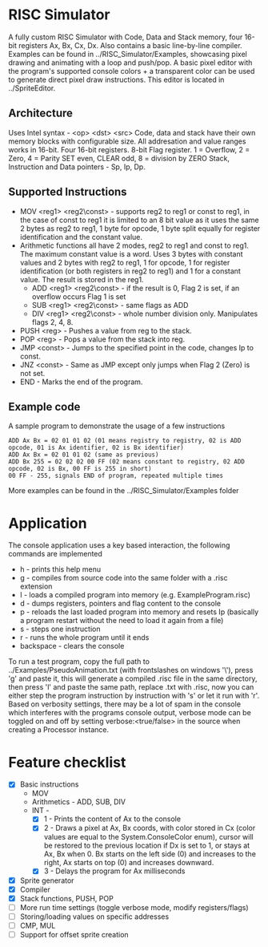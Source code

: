 # RISC Simulator
A fully custom RISC Simulator with Code, Data and Stack memory, four 16-bit registers Ax, Bx, Cx, Dx.
Also contains a basic line-by-line compiler.
Examples can be found in ../RISC_Simulator/Examples, showcasing pixel drawing and animating with a loop and push/pop.
A basic pixel editor with the program's supported console colors + a transparent color can be used to generate direct pixel draw instructions. This editor is located in ../SpriteEditor.

## Architecture
Uses Intel syntax - \<op\> \<dst\> \<src\>
Code, data and stack have their own memory blocks with configurable size.
All addresation and value ranges works in 16-bit.
Four 16-bit registers.
8-bit Flag register. 1 = Overflow, 2 = Zero, 4 = Parity SET even, CLEAR odd, 8 = division by ZERO
Stack, Instruction and Data pointers - Sp, Ip, Dp.


## Supported Instructions
- MOV \<reg1\> \<reg2\\const\> - supports reg2 to reg1 or const to reg1, in the case of const to reg1 it is limited to an 8 bit value as it uses the same 2 bytes as reg2 to reg1, 1 byte for opcode, 1 byte split equally for register identification and the constant value.
- Arithmetic functions all have 2 modes, reg2 to reg1 and const to reg1. The maximum constant value is a word. Uses 3 bytes with constant values and 2 bytes with reg2 to reg1, 1 for opcode, 1 for register identification (or both registers in reg2 to reg1) and 1 for a constant value. The result is stored in the reg1.
    - ADD \<reg1\> \<reg2\\const\> - if the result is 0, Flag 2 is set, if an overflow occurs Flag 1 is set
    - SUB \<reg1\> \<reg2\\const\> - same flags as ADD
    - DIV \<reg1\> \<reg2\\const\> - whole number division only. Manipulates flags 2, 4, 8.
- PUSH \<reg\> - Pushes a value from reg to the stack.
- POP \<reg\> - Pops a value from the stack into reg.
- JMP \<const\> - Jumps to the specified point in the code, changes Ip to const.
- JNZ \<const\> - Same as JMP except only jumps when Flag 2 (Zero) is not set.
- END - Marks the end of the program.
## Example code
A sample program to demonstrate the usage of a few instructions
```
ADD Ax Bx = 02 01 01 02 (01 means registry to registry, 02 is ADD opcode, 01 is Ax identifier, 02 is Bx identifier)
ADD Ax Bx = 02 01 01 02 (same as previous)
ADD Bx 255 = 02 02 02 00 FF (02 means constant to registry, 02 ADD opcode, 02 is Bx, 00 FF is 255 in short)
00 FF - 255, signals END of program, repeated multiple times
```

More examples can be found in the ../RISC_Simulator/Examples folder

# Application
The console application uses a key based interaction, the following commands are implemented
- h - prints this help menu
- g - compiles from source code into the same folder with a .risc extension
- l - loads a compiled program into memory (e.g. ExampleProgram.risc)
- d - dumps registers, pointers and flag content to the console
- p - reloads the last loaded program into memory and resets Ip (basically a program restart without the need to load it again from a file)
- s - steps one instruction
- r - runs the whole program until it ends
- backspace - clears the console

To run a test program, copy the full path to ../Examples/PseudoAnimation.txt (with frontslashes on windows '\\'), press 'g' and paste it, this will generate a compiled .risc file in the same directory, then press 'l' and paste the same path, replace .txt with .risc, now you can either step the program instruction by instruction with 's' or let it run with 'r'. Based on verbosity settings, there may be a lot of spam in the console which interferes with the programs console output, verbose mode can be toggled on and off by setting verbose:\<true/false\> in the source when creating a Processor instance.

# Feature checklist

- [x] Basic instructions
    - MOV
    - Arithmetics - ADD, SUB, DIV
    - INT -
        - [x] 1 - Prints the content of Ax to the console
        - [x] 2 - Draws a pixel at Ax, Bx coords, with color stored in Cx (color values are equal to the System.ConsoleColor enum), cursor will be restored to the previous location if Dx is set to 1, or stays at Ax, Bx when 0. Bx starts on the left side (0) and increases to the right, Ax starts on top (0) and increases downward.
        - [x] 3 - Delays the program for Ax milliseconds
- [x] Sprite generator
- [x] Compiler
- [x] Stack functions, PUSH, POP
- [ ] More run time settings (toggle verbose mode, modify registers/flags)
- [ ] Storing/loading values on specific addresses
- [ ] CMP, MUL
- [ ] Support for offset sprite creation
